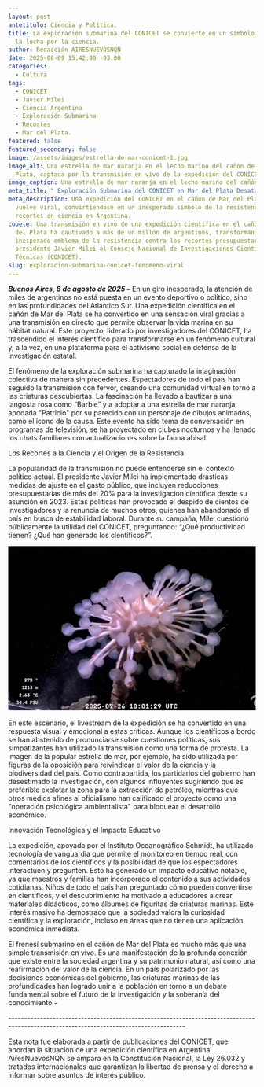 ```yaml
---
layout: post
antetitulo: Ciencia y Política.
title: La exploración submarina del CONICET se convierte en un símbolo viral en
  la lucha por la ciencia.
author: Redacción AIRESNUEVOSNQN
date: 2025-08-09 15:42:00 -03:00
categories:
  - Cultura
tags:
  - CONICET
  - Javier Milei
  - Ciencia Argentina
  - Exploración Submarina
  - Recortes
  - Mar del Plata.
featured: false
featured_secondary: false
image: /assets/images/estrella-de-mar-conicet-1.jpg
image_alt: Una estrella de mar naranja en el lecho marino del cañón de Mar del
  Plata, captada por la transmisión en vivo de la expedición del CONICET.
image_caption: Una estrella de mar naranja en el lecho marino del cañón de Mar del Plata.
meta_title: " Exploración Submarina del CONICET en Mar del Plata Desata un Fenómeno Viral."
meta_description: Una expedición del CONICET en el cañón de Mar del Plata se
  vuelve viral, convirtiéndose en un inesperado símbolo de la resistencia a los
  recortes en ciencia en Argentina.
copete: Una transmisión en vivo de una expedición científica en el cañón de Mar
  del Plata ha cautivado a más de un millón de argentinos, transformándose en un
  inesperado emblema de la resistencia contra los recortes presupuestarios del
  presidente Javier Milei al Consejo Nacional de Investigaciones Científicas y
  Técnicas (CONICET).
slug: exploracion-submarina-conicet-fenomeno-viral
---
```

***Buenos Aires, 8 de agosto de 2025 –*** En un giro inesperado, la atención de miles de argentinos no está puesta en un evento deportivo o político, sino en las profundidades del Atlántico Sur. Una expedición científica en el cañón de Mar del Plata se ha convertido en una sensación viral gracias a una transmisión en directo que permite observar la vida marina en su hábitat natural. Este proyecto, liderado por investigadores del CONICET, ha trascendido el interés científico para transformarse en un fenómeno cultural y, a la vez, en una plataforma para el activismo social en defensa de la investigación estatal.



El fenómeno de la exploración submarina ha capturado la imaginación colectiva de manera sin precedentes. Espectadores de todo el país han seguido la transmisión con fervor, creando una comunidad virtual en torno a las criaturas descubiertas. La fascinación ha llevado a bautizar a una langosta rosa como “Barbie” y a adoptar a una estrella de mar naranja, apodada "Patricio" por su parecido con un personaje de dibujos animados, como el ícono de la causa. Este evento ha sido tema de conversación en programas de televisión, se ha proyectado en clubes nocturnos y ha llenado los chats familiares con actualizaciones sobre la fauna abisal.



Los Recortes a la Ciencia y el Origen de la Resistencia

La popularidad de la transmisión no puede entenderse sin el contexto político actual. El presidente Javier Milei ha implementado drásticas medidas de ajuste en el gasto público, que incluyen reducciones presupuestarias de más del 20% para la investigación científica desde su asunción en 2023. Estas políticas han provocado el despido de cientos de investigadores y la renuncia de muchos otros, quienes han abandonado el país en busca de estabilidad laboral. Durante su campaña, Milei cuestionó públicamente la utilidad del CONICET, preguntando: “¿Qué productividad tienen? ¿Qué han generado los científicos?”.

![](/assets/images/conicet-transmiciones-del-fondo-del-mar.jpg)

En este escenario, el livestream de la expedición se ha convertido en una respuesta visual y emocional a estas críticas. Aunque los científicos a bordo se han abstenido de pronunciarse sobre cuestiones políticas, sus simpatizantes han utilizado la transmisión como una forma de protesta. La imagen de la popular estrella de mar, por ejemplo, ha sido utilizada por figuras de la oposición para reivindicar el valor de la ciencia y la biodiversidad del país. Como contrapartida, los partidarios del gobierno han desestimado la investigación, con algunos influyentes sugiriendo que es preferible explotar la zona para la extracción de petróleo, mientras que otros medios afines al oficialismo han calificado el proyecto como una "operación psicológica ambientalista" para bloquear el desarrollo económico.



Innovación Tecnológica y el Impacto Educativo

La expedición, apoyada por el Instituto Oceanográfico Schmidt, ha utilizado tecnología de vanguardia que permite el monitoreo en tiempo real, con comentarios de los científicos y la posibilidad de que los espectadores interactúen y pregunten. Esto ha generado un impacto educativo notable, ya que maestros y familias han incorporado el contenido a sus actividades cotidianas. Niños de todo el país han preguntado cómo pueden convertirse en científicos, y el descubrimiento ha motivado a educadores a crear materiales didácticos, como álbumes de figuritas de criaturas marinas. Este interés masivo ha demostrado que la sociedad valora la curiosidad científica y la exploración, incluso en áreas que no tienen una aplicación económica inmediata.



El frenesí submarino en el cañón de Mar del Plata es mucho más que una simple transmisión en vivo. Es una manifestación de la profunda conexión que existe entre la sociedad argentina y su patrimonio natural, así como una reafirmación del valor de la ciencia. En un país polarizado por las decisiones económicas del gobierno, las criaturas marinas de las profundidades han logrado unir a la población en torno a un debate fundamental sobre el futuro de la investigación y la soberanía del conocimiento.-



\--------------------------------------------------------------------------------------------------------------------------------------

Esta nota fue elaborada a partir de publicaciones del CONICET, que abordan la situación de una expedición científica en Argentina. AiresNuevosNQN se ampara en la Constitución Nacional, la Ley 26.032 y tratados internacionales que garantizan la libertad de prensa y el derecho a informar sobre asuntos de interés público.
